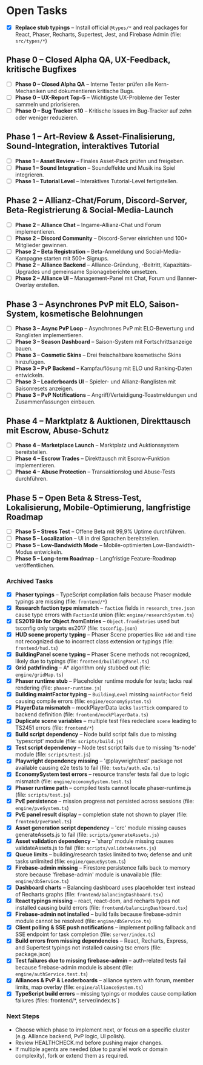 # Open Tasks

- [x] **Replace stub typings** – Install official `@types/*` and real packages for React, Phaser, Recharts, Supertest, Jest, and Firebase Admin (file: `src/types/*`)

## Phase 0 – Closed Alpha QA, UX-Feedback, kritische Bugfixes
- [ ] **Phase 0 – Closed Alpha QA** – Interne Tester prüfen alle Kern-Mechaniken und dokumentieren kritische Bugs.
- [ ] **Phase 0 – UX-Report Top-5** – Wichtigste UX-Probleme der Tester sammeln und priorisieren.
- [ ] **Phase 0 – Bug Tracker ≤10** – Kritische Issues im Bug-Tracker auf zehn oder weniger reduzieren.

## Phase 1 – Art-Review & Asset-Finalisierung, Sound-Integration, interaktives Tutorial
- [ ] **Phase 1 – Asset Review** – Finales Asset-Pack prüfen und freigeben.
- [ ] **Phase 1 – Sound Integration** – Soundeffekte und Musik ins Spiel integrieren.
- [ ] **Phase 1 – Tutorial Level** – Interaktives Tutorial-Level fertigstellen.

## Phase 2 – Allianz-Chat/Forum, Discord-Server, Beta-Registrierung & Social-Media-Launch
- [ ] **Phase 2 – Alliance Chat** – Ingame-Allianz-Chat und Forum implementieren.
- [ ] **Phase 2 – Discord Community** – Discord-Server einrichten und 100+ Mitglieder gewinnen.
- [ ] **Phase 2 – Beta Registration** – Beta-Anmeldung und Social-Media-Kampagne starten mit 500+ Signups.
- [ ] **Phase 2 – Alliance Backend** – Alliance-Gründung, -Beitritt, Kapazitäts-Upgrades und gemeinsame Spionageberichte umsetzen.
- [ ] **Phase 2 – Alliance UI** – Management-Panel mit Chat, Forum und Banner-Overlay erstellen.

## Phase 3 – Asynchrones PvP mit ELO, Saison-System, kosmetische Belohnungen
- [ ] **Phase 3 – Async PvP Loop** – Asynchrones PvP mit ELO-Bewertung und Ranglisten implementieren.
- [ ] **Phase 3 – Season Dashboard** – Saison-System mit Fortschrittsanzeige bauen.
- [ ] **Phase 3 – Cosmetic Skins** – Drei freischaltbare kosmetische Skins hinzufügen.
- [ ] **Phase 3 – PvP Backend** – Kampfauflösung mit ELO und Ranking-Daten entwickeln.
- [ ] **Phase 3 – Leaderboards UI** – Spieler- und Allianz-Ranglisten mit Saisonresets anzeigen.
- [ ] **Phase 3 – PvP Notifications** – Angriff/Verteidigung-Toastmeldungen und Zusammenfassungen einbauen.

## Phase 4 – Marktplatz & Auktionen, Direkttausch mit Escrow, Abuse-Schutz
- [ ] **Phase 4 – Marketplace Launch** – Marktplatz und Auktionssystem bereitstellen.
- [ ] **Phase 4 – Escrow Trades** – Direkttausch mit Escrow-Funktion implementieren.
- [ ] **Phase 4 – Abuse Protection** – Transaktionslog und Abuse-Tests durchführen.

## Phase 5 – Open Beta & Stress-Test, Lokalisierung, Mobile-Optimierung, langfristige Roadmap
- [ ] **Phase 5 – Stress Test** – Offene Beta mit 99,9% Uptime durchführen.
- [ ] **Phase 5 – Localization** – UI in drei Sprachen bereitstellen.
- [ ] **Phase 5 – Low-Bandwidth Mode** – Mobile-optimierten Low-Bandwidth-Modus entwickeln.
- [ ] **Phase 5 – Long-term Roadmap** – Langfristige Feature-Roadmap veröffentlichen.

### Archived Tasks
- [x] **Phaser typings** – TypeScript compilation fails because Phaser module typings are missing (file: `frontend/*`)
- [x] **Research faction type mismatch** – `faction` fields in `research_tree.json` cause type errors with `FactionId` union (file: `engine/researchSystem.ts`)
- [x] **ES2019 lib for Object.fromEntries** – `Object.fromEntries` used but tsconfig only targets es2017 (file: `tsconfig.json`)
- [x] **HUD scene property typing** – Phaser Scene properties like `add` and `time` not recognized due to incorrect class extension or typings (file: `frontend/hud.ts`)
- [x] **BuildingPanel scene typing** – Phaser Scene methods not recognized, likely due to typings (file: `frontend/buildingPanel.ts`)
- [x] **Grid pathfinding** – A* algorithm only stubbed out (file: `engine/gridMap.ts`)
- [x] **Phaser runtime stub** – Placeholder runtime module for tests; lacks real rendering (file: `phaser-runtime.js`)
- [x] **Building maintFactor typing** – `BuildingLevel` missing `maintFactor` field causing compile errors (file: `engine/economySystem.ts`)
- [x] **PlayerData mismatch** – mockPlayerData lacks `lastTick` compared to backend definition (file: `frontend/mockPlayerData.ts`)
- [x] **Duplicate scene variables** – multiple test files redeclare `scene` leading to TS2451 errors (file: `frontend/*`)
- [x] **Build script dependency** – Node build script fails due to missing 'typescript' module (file: `scripts/build.js`)
- [x] **Test script dependency** – Node test script fails due to missing 'ts-node' module (file: `scripts/test.js`)
- [x] **Playwright dependency missing** – '@playwright/test' package not available causing e2e tests to fail (file: `tests/auth.e2e.ts`)
- [x] **EconomySystem test errors** – resource transfer tests fail due to logic mismatch (file: `engine/economySystem.test.ts`)
- [x] **Phaser runtime path** – compiled tests cannot locate phaser-runtime.js (file: `scripts/test.js`)
- [x] **PvE persistence** – mission progress not persisted across sessions (file: `engine/pveSystem.ts`)
- [x] **PvE panel result display** – completion state not shown to player (file: `frontend/pvePanel.ts`)
- [x] **Asset generation script dependency** – 'crc' module missing causes generateAssets.js to fail (file: `scripts/generateAssets.js`)
- [x] **Asset validation dependency** – 'sharp' module missing causes validateAssets.js to fail (file: `scripts/validateAssets.js`)
- [x] **Queue limits** – building/research tasks limited to two; defense and unit tasks unlimited (file: `engine/queueSystem.ts`)
- [x] **Firebase-admin missing** – Firestore persistence falls back to memory store because 'firebase-admin' module is unavailable (file: `engine/dbService.ts`)
- [x] **Dashboard charts** – Balancing dashboard uses placeholder text instead of Recharts graphs (file: `frontend/balancingDashboard.tsx`)
- [x] **React typings missing** – react, react-dom, and recharts types not installed causing build errors (file: `frontend/balancingDashboard.tsx`)
- [x] **Firebase-admin not installed** – build fails because firebase-admin module cannot be resolved (file: `engine/dbService.ts`)
- [x] **Client polling & SSE push notifications** – implement polling fallback and SSE endpoint for task completion (file: `server/index.ts`)
- [x] **Build errors from missing dependencies** – React, Recharts, Express, and Supertest typings not installed causing tsc errors (file: package.json)
- [x] **Test failures due to missing firebase-admin** – auth-related tests fail because firebase-admin module is absent (file: `engine/authService.test.ts`)
- [x] **Alliances & PvP & Leaderboards** – alliance system with forum, member limits, map overlay (file: `engine/allianceSystem.ts`)
- [x] **TypeScript build errors** – missing typings or modules cause compilation failures (files: frontend/*, server/index.ts`)

### Next Steps
- Choose which phase to implement next, or focus on a specific cluster (e.g. Alliance backend, PvP logic, UI polish).
- Review HEALTHCHECK.md before pushing major changes.
- If multiple agents are needed (due to parallel work or domain complexity), fork or extend them as required.
